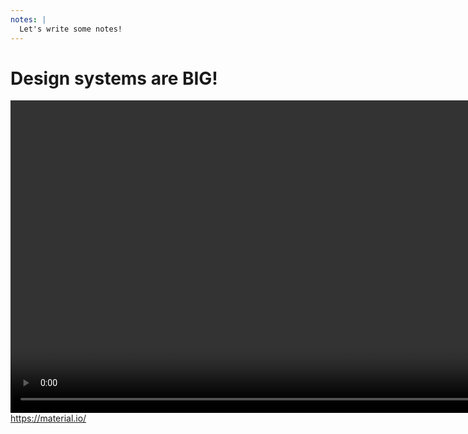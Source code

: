 ```yaml
---
notes: |
  Let's write some notes!
---
```


# Design systems are BIG!

<video controls autoplay loop muted playsinline style="height: 500px;" src="/images/massive.mov"></video>
https://material.io/ <!-- .element style="display: block;" -->
